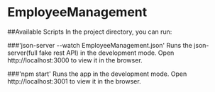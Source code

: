 # EmployeeManagement

##Available Scripts
In the project directory, you can run:

###'json-server --watch EmployeeManagement.json'
Runs the json-server(full fake rest API) in the development mode.
Open http://localhost:3000 to view it in the browser.

###'npm start'
Runs the app in the development mode.
Open http://localhost:3001 to view it in the browser.
